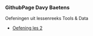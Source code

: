 ﻿### GithubPage Davy Baetens

Oefeningen uit lessenreeks Tools & Data

* [Oefening les 2](https://github.com/Spelmaecker/oefeningenles2_davybaetens)
